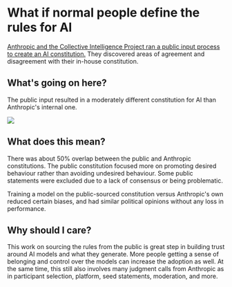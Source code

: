 # What if normal people define the rules for AI

[Anthropic and the Collective Intelligence Project ran a public input process to create an AI constitution.](https://www.anthropic.com/index/collective-constitutional-ai-aligning-a-language-model-with-public-input?utm_source=bensbites\&utm_medium=referral\&utm_campaign=what-if-normal-people-define-the-rules-for-ai) They discovered areas of agreement and disagreement with their in-house constitution.

## What's going on here?

The public input resulted in a moderately different constitution for AI than Anthropic's internal one.

![](https://media.beehiiv.com/cdn-cgi/image/fit=scale-down,format=auto,onerror=redirect,quality=80/uploads/asset/file/041ed9de-d7c8-4cbf-af06-fc2165373c6c/image.png)

## What does this mean?

There was about 50% overlap between the public and Anthropic constitutions. The public constitution focused more on promoting desired behaviour rather than avoiding undesired behaviour. Some public statements were excluded due to a lack of consensus or being problematic.

Training a model on the public-sourced constitution versus Anthropic's own reduced certain biases, and had similar political opinions without any loss in performance.

## Why should I care?

This work on sourcing the rules from the public is great step in building trust around AI models and what they generate. More people getting a sense of belonging and control over the models can increase the adoption as well. At the same time, this still also involves many judgment calls from Anthropic as in participant selection, platform, seed statements, moderation, and more.
